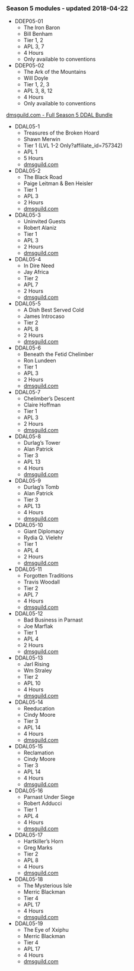 ### Season 5 modules - updated 2018-04-22
* DDEP05-01
  * The Iron Baron
  * Bill Benham
  * Tier 1, 2
  * APL 3, 7
  * 4 Hours
  * Only available to conventions
* DDEP05-02
  * The Ark of the Mountains
  * Will Doyle
  * Tier 1, 2, 3
  * APL 3, 8, 12
  * 4 Hours
  * Only available to conventions

[dmsguild.com - Full Season 5 DDAL Bundle](http://www.dmsguild.com/product/230535/DDAL05-Storm-Kings-Thunder-BUNDLE?affiliate_id=757342)
* DDAL05-1
  * Treasures of the Broken Hoard
  * Shawn Merwin
  * Tier 1 (LVL 1-2 Only?affiliate_id=757342)
  * APL 1
  * 5 Hours
  * [dmsguild.com](http://www.dmsguild.com/product/189132/DDAL0501-Treasure-of-the-Broken-Hoard-5e?affiliate_id=757342)
* DDAL05-2
  * The Black Road
  * Paige Leitman & Ben Heisler
  * Tier 1
  * APL 3
  * 2 Hours
  * [dmsguild.com](http://www.dmsguild.com/product/193201/DDAL0502-The-Black-Road-5e?affiliate_id=757342)
* DDAL05-3
  * Uninvited Guests
  * Robert Alaniz
  * Tier 1
  * APL 3
  * 2 Hours
  * [dmsguild.com](http://www.dmsguild.com/product/193202/DDAL0503-Uninvited-Guests-5e?affiliate_id=757342)
* DDAL05-4
  * In Dire Need
  * Jay Africa
  * Tier 2
  * APL 7
  * 2 Hours
  * [dmsguild.com](http://www.dmsguild.com/product/195810/DDAL0504-In-Dire-Need-5e?affiliate_id=757342)
* DDAL05-5
  * A Dish Best Served Cold
  * James Introcaso
  * Tier 2
  * APL 8
  * 2 Hours
  * [dmsguild.com](http://www.dmsguild.com/product/195811/DDAL0505-A-Dish-Best-Served-Cold-5e?affiliate_id=757342)
* DDAL05-6
  * Beneath the Fetid Chelimber
  * Ron Lundeen
  * Tier 1
  * APL 3
  * 2 Hours
  * [dmsguild.com](http://www.dmsguild.com/product/197743/DDAL0506-Beneath-the-Fetid-Chelimber-5e?affiliate_id=757342)
* DDAL05-7
  * Chelimber’s Descent
  * Claire Hoffman
  * Tier 1
  * APL 3
  * 2 Hours
  * [dmsguild.com](http://www.dmsguild.com/product/197746/DDAL0507-Chelimbers-Descent-5e?affiliate_id=757342)
* DDAL05-8
  * Durlag’s Tower
  * Alan Patrick
  * Tier 3
  * APL 13
  * 4 Hours
  * [dmsguild.com](http://www.dmsguild.com/product/199490/DDAL0508-Durlags-Tower-5e?affiliate_id=757342)
* DDAL05-9
  * Durlag’s Tomb
  * Alan Patrick
  * Tier 3
  * APL 13
  * 4 Hours
  * [dmsguild.com](http://www.dmsguild.com/product/199491/DDAL0509-Durlags-Tomb-5e?affiliate_id=757342)
* DDAL05-10
  * Giant Diplomacy
  * Rydia Q. Vielehr
  * Tier 1
  * APL 4
  * 2 Hours
  * [dmsguild.com](http://www.dmsguild.com/product/199492/DDAL0510-Giant-Diplomacy-5e?affiliate_id=757342)
* DDAL05-11
  * Forgotten Traditions
  * Travis Woodall
  * Tier 2
  * APL 7
  * 4 Hours
  * [dmsguild.com](http://www.dmsguild.com/product/199495/DDAL0511-Forgotten-Traditions-5e?affiliate_id=757342)
* DDAL05-12
  * Bad Business in Parnast
  * Joe Marflak
  * Tier 1
  * APL 4
  * 2 Hours
  * [dmsguild.com](http://www.dmsguild.com/product/202446/DDAL0512-Bad-Business-in-Parnast-5e?affiliate_id=757342)
* DDAL05-13
  * Jarl Rising
  * Wm Straley
  * Tier 2
  * APL 10
  * 4 Hours
  * [dmsguild.com](http://www.dmsguild.com/product/202448/DDAL0513-Jarl-Rising-5e?affiliate_id=757342)
* DDAL05-14
  * Reeducation
  * Cindy Moore
  * Tier 3
  * APL 14
  * 4 Hours
  * [dmsguild.com](http://www.dmsguild.com/product/202449/DDAL0514-Reeducation-5e?affiliate_id=757342)
* DDAL05-15
  * Reclamation
  * Cindy Moore
  * Tier 3
  * APL 14
  * 4 Hours
  * [dmsguild.com](http://www.dmsguild.com/product/202450/DDAL0515-Reclamation-5e?affiliate_id=757342)
* DDAL05-16
  * Parnast Under Siege
  * Robert Adducci
  * Tier 1
  * APL 4
  * 4 Hours
  * [dmsguild.com](http://www.dmsguild.com/product/204801/DDAL0516-Parnast-Under-Siege-5e?affiliate_id=757342)
* DDAL05-17
  * Hartkiller’s Horn
  * Greg Marks
  * Tier 2
  * APL 8
  * 4 Hours
  * [dmsguild.com](http://www.dmsguild.com/product/206285/DDAL0517-Hartkillers-Horn-5e?affiliate_id=757342)
* DDAL05-18
  * The Mysterious Isle
  * Merric Blackman
  * Tier 4
  * APL 17
  * 4 Hours
  * [dmsguild.com](http://www.dmsguild.com/product/204803/DDAL0518-The-Mysterious-Isle-5e?affiliate_id=757342)
* DDAL05-19
  * The Eye of Xxiphu
  * Merric Blackman
  * Tier 4
  * APL 17
  * 4 Hours
  * [dmsguild.com](http://www.dmsguild.com/product/204805/DDAL0519-Eye-of-Xxiphu-5e?affiliate_id=757342)
